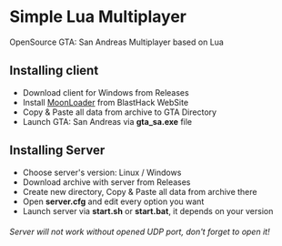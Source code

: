 # Simple Lua Multiplayer
OpenSource GTA: San Andreas Multiplayer based on Lua
## Installing client
* Download client for Windows from Releases
* Install [MoonLoader](https://www.blast.hk/moonloader) from BlastHack WebSite
* Copy & Paste all data from archive to GTA Directory
* Launch GTA: San Andreas via __gta_sa.exe__ file
## Installing Server
* Choose server's version: Linux / Windows
* Download archive with server from Releases
* Create new directory, Copy & Paste all data from archive there
* Open __server.cfg__ and edit every option you want
* Launch server via __start.sh__ or __start.bat__, it depends on your version
###### Server will not work without opened UDP port, don't forget to open it!
